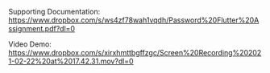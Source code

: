 Supporting Documentation: https://www.dropbox.com/s/ws4zf78wah1vqdh/Password%20Flutter%20Assignment.pdf?dl=0

Video Demo: https://www.dropbox.com/s/xirxhmttbgffzgc/Screen%20Recording%202021-02-22%20at%2017.42.31.mov?dl=0
